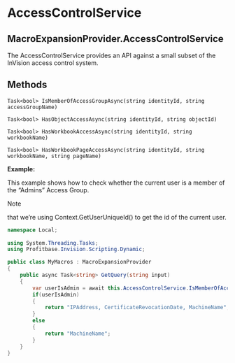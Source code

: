 
# AccessControlService

## MacroExpansionProvider.AccessControlService

The AccessControlService provides an API against a small subset of the InVision access control system.
<br/>

## Methods

``Task<bool> IsMemberOfAccessGroupAsync(string identityId, string accessGroupName)``

``Task<bool> HasObjectAccessAsync(string identityId, string objectId)``

``Task<bool> HasWorkbookAccessAsync(string identityId, string workbookName)``

``Task<bool> HasWorkbookPageAccessAsync(string identityId, string workbookName, string pageName)``


**Example:**

This example shows how to check whether the current user is a member of the “Admins” Access Group. 

> [!NOTE]
> that we’re using Context.GetUserUniqueId() to get the id of the current user.


```csharp
namespace Local;
    
using System.Threading.Tasks;
using Profitbase.Invision.Scripting.Dynamic;

public class MyMacros : MacroExpansionProvider
{            
    public async Task<string> GetQuery(string input)
    {
        var userIsAdmin = await this.AccessControlService.IsMemberOfAccessGroupAsync(this.Context.GetUserUniqueId(), "Admins");
        if(userIsAdmin)
        {
            return "IPAddress, CertificateRevocationDate, MachineName";
        }
        else
        {
            return "MachineName";
        }             
    }
}
```
